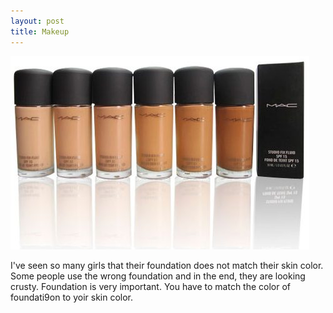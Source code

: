 ```yaml
---
layout: post
title: Makeup
---
```


![Foundation](/images/foundation.jpg) 

I've seen so many girls that their foundation does not match their skin color. Some people use the wrong foundation and in the end, they are looking crusty. Foundation is very important. You have to match the color of foundati9on to yoir skin color.
